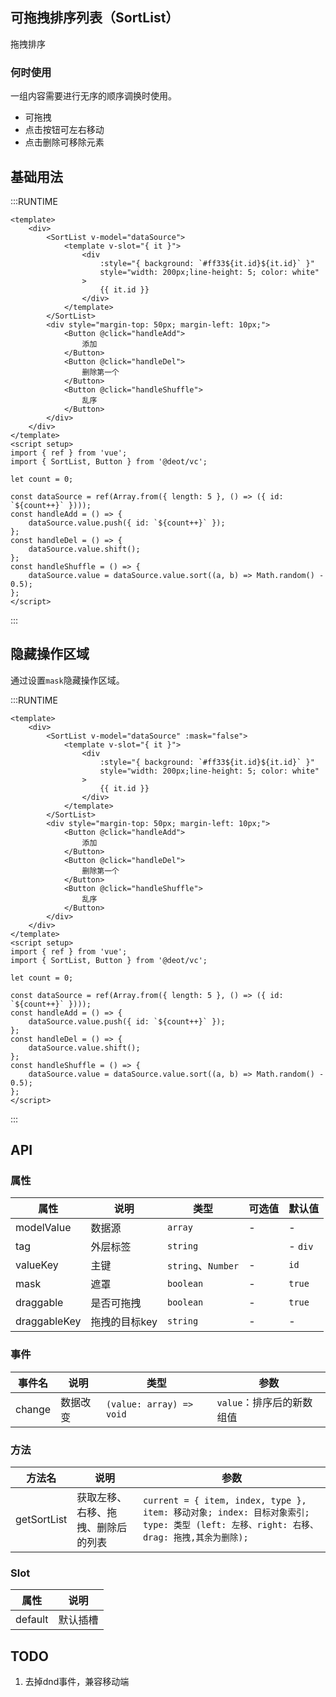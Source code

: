 ## 可拖拽排序列表（SortList）
拖拽排序

### 何时使用
一组内容需要进行无序的顺序调换时使用。
- 可拖拽
- 点击按钮可左右移动
- 点击删除可移除元素

## 基础用法

:::RUNTIME
```vue
<template>
	<div>
		<SortList v-model="dataSource">
			<template v-slot="{ it }">
				<div
					:style="{ background: `#ff33${it.id}${it.id}` }"
					style="width: 200px;line-height: 5; color: white"
				>
					{{ it.id }}
				</div>
			</template>
		</SortList>
		<div style="margin-top: 50px; margin-left: 10px;">
			<Button @click="handleAdd">
				添加
			</Button>
			<Button @click="handleDel">
				删除第一个
			</Button>
			<Button @click="handleShuffle">
				乱序
			</Button>
		</div>
	</div>
</template>
<script setup>
import { ref } from 'vue';
import { SortList, Button } from '@deot/vc';

let count = 0;

const dataSource = ref(Array.from({ length: 5 }, () => ({ id: `${count++}` })));
const handleAdd = () => {
	dataSource.value.push({ id: `${count++}` });
};
const handleDel = () => {
	dataSource.value.shift();
};
const handleShuffle = () => {
	dataSource.value = dataSource.value.sort((a, b) => Math.random() - 0.5);
};
</script>
```
:::

## 隐藏操作区域
通过设置`mask`隐藏操作区域。

:::RUNTIME
```vue
<template>
	<div>
		<SortList v-model="dataSource" :mask="false">
			<template v-slot="{ it }">
				<div
					:style="{ background: `#ff33${it.id}${it.id}` }"
					style="width: 200px;line-height: 5; color: white"
				>
					{{ it.id }}
				</div>
			</template>
		</SortList>
		<div style="margin-top: 50px; margin-left: 10px;">
			<Button @click="handleAdd">
				添加
			</Button>
			<Button @click="handleDel">
				删除第一个
			</Button>
			<Button @click="handleShuffle">
				乱序
			</Button>
		</div>
	</div>
</template>
<script setup>
import { ref } from 'vue';
import { SortList, Button } from '@deot/vc';

let count = 0;

const dataSource = ref(Array.from({ length: 5 }, () => ({ id: `${count++}` })));
const handleAdd = () => {
	dataSource.value.push({ id: `${count++}` });
};
const handleDel = () => {
	dataSource.value.shift();
};
const handleShuffle = () => {
	dataSource.value = dataSource.value.sort((a, b) => Math.random() - 0.5);
};
</script>
```
:::

## API

### 属性

| 属性           | 说明       | 类型                | 可选值 | 默认值     |
| ------------ | -------- | ----------------- | --- | ------- |
| modelValue   | 数据源      | `array`           | -   | -       |
| tag          | 外层标签     | `string`          |     | - `div` |
| valueKey     | 主键       | `string`、`Number` | -   | `id`    |
| mask         | 遮罩       | `boolean`         | -   | `true`  |
| draggable    | 是否可拖拽    | `boolean`         | -   | `true`  |
| draggableKey | 拖拽的目标key | `string`          | -   | -       |

### 事件
| 事件名    | 说明   | 类型                       | 参数               |
| ------ | ---- | ------------------------ | ---------------- |
| change | 数据改变 | `(value: array) => void` | `value`：排序后的新数组值 |


### 方法
| 方法名         | 说明                | 参数                                                                                                           |
| ----------- | ----------------- | ------------------------------------------------------------------------------------------------------------ |
| getSortList | 获取左移、右移、拖拽、删除后的列表 | `current = { item, index, type }, item: 移动对象; index: 目标对象索引; type: 类型 (left: 左移、right: 右移、drag: 拖拽,其余为删除); ` |

### Slot

| 属性      | 说明   |
| ------- | ---- |
| default | 默认插槽 |


## TODO
1. 去掉dnd事件，兼容移动端
